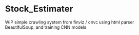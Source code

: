 # Stock_Estimater

WIP simple crawling system from finviz / cnvc using html parser BeautifulSoup, and training CNN models 

